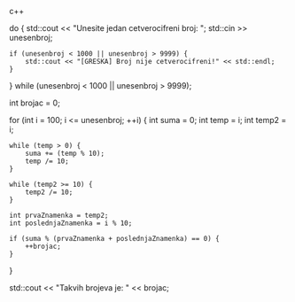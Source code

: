 c++

do {
    std::cout << "Unesite jedan cetverocifreni broj: ";
    std::cin >> unesenbroj;

    if (unesenbroj < 1000 || unesenbroj > 9999) {
        std::cout << "[GRESKA] Broj nije cetverocifreni!" << std::endl;
    }
} while (unesenbroj < 1000 || unesenbroj > 9999);

int brojac = 0;

for (int i = 100; i <= unesenbroj; ++i) {
    int suma = 0;
    int temp = i;
    int temp2 = i;

    while (temp > 0) {
        suma += (temp % 10);
        temp /= 10;
    }

    while (temp2 >= 10) {
        temp2 /= 10;
    }

    int prvaZnamenka = temp2;
    int poslednjaZnamenka = i % 10;

    if (suma % (prvaZnamenka + poslednjaZnamenka) == 0) {
        ++brojac;
    }
}

std::cout << "Takvih brojeva je: " << brojac;
